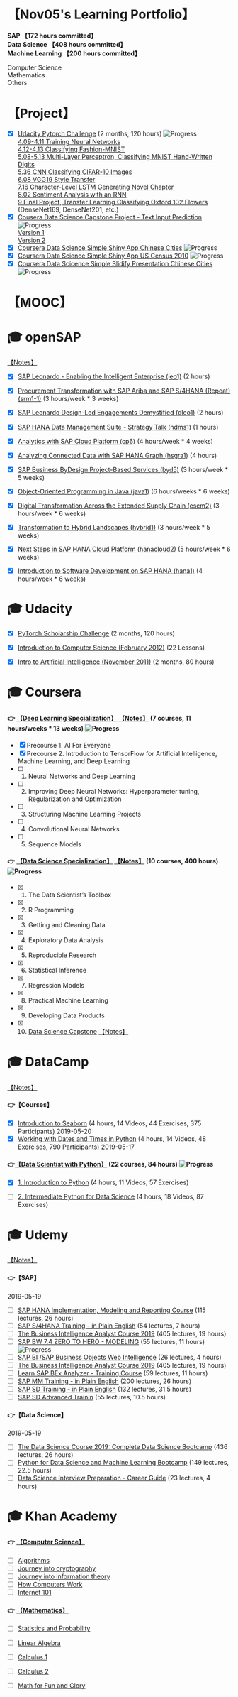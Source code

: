 # 【Nov05's Learning Portfolio】

**SAP 【172 hours committed】  
Data Science 【408 hours committed】  
Machine Learning 【200 hours committed】**

Computer Science  
Mathematics  
Others  

# 【Project】

- [X] [Udacity Pytorch Challenge](https://github.com/Nov05/Udacity-PyTorch_Challenge) (2 months, 120 hours) ![Progress](http://progressed.io/bar/100)  
[4.09-4.11 Training Neural Networks](https://github.com/Nov05/Udacity-PyTorch_Challenge/blob/master/Assignment/4.09-11_Part%203%20-%20Training%20Neural%20Networks%20(Exercises).ipynb)  
[4.12-4.13 Classifying Fashion-MNIST](https://github.com/Nov05/Udacity-PyTorch_Challenge/blob/master/Assignment/4.12-13_Part%204%20-%20Fashion-MNIST%20(Exercises).ipynb)  
[5.08-5.13 Multi-Layer Perceptron, Classifying MNIST Hand-Written Digits](https://github.com/Nov05/Udacity-PyTorch_Challenge/blob/master/Assignment/5.08-13_mnist_mlp_exercise.ipynb)  
[5.36 CNN Classifying CIFAR-10 Images](https://github.com/Nov05/Udacity-PyTorch_Challenge/blob/master/Assignment/5.36_cifar10_cnn_exercise.ipynb)  
[6.08 VGG19 Style Transfer](https://github.com/Nov05/Udacity-PyTorch_Challenge/blob/master/Assignment/6.08_Style_Transfer_Exercise.ipynb)  
[7.16 Character-Level LSTM Generating Novel Chapter](https://github.com/Nov05/Udacity-PyTorch_Challenge/blob/master/Assignment/7.16_Character_Level_RNN_Exercise.ipynb)  
[8.02 Sentiment Analysis with an RNN](https://github.com/Nov05/Udacity-PyTorch_Challenge/blob/master/Assignment/8.02_Sentiment_RNN_Exercise.ipynb)  
[9 Final Project, Transfer Learning Classifying Oxford 102 Flowers](https://github.com/Nov05/Google-Colaboratory/blob/master/densenet169v2.ipynb) (DenseNet169, DenseNet201, etc.)  
- [X] [Cousera Data Science Capstone Project - Text Input Prediction](https://github.com/Nov05/Coursera-Data_Science-Capstone) ![Progress](http://progressed.io/bar/100)  
[Version 1](https://github.com/Nov05/Shiny-Text_Input_Prediction)  
[Version 2](https://github.com/Nov05/Shiny-Text_Input_Prediction-V2)  
- [X] [Coursera Data Science Simple Shiny App Chinese Cities](https://github.com/Nov05/Shiny-CN_Cities) ![Progress](http://progressed.io/bar/100)  
- [X] [Coursera Data Science Simple Shiny App US Census 2010](https://github.com/Nov05/Shiny-US_Cencus_2010) ![Progress](http://progressed.io/bar/100)  
- [X] [Coursera Data Scicence Simple Slidify Presentation Chinese Cities](https://github.com/Nov05/Slidify-CN_Cities) ![Progress](http://progressed.io/bar/100)  

# 【MOOC】  

# :mortar_board: openSAP

[【Notes】](https://github.com/Nov05/openSAP)  

- [X] [SAP Leonardo - Enabling the Intelligent Enterprise (leo1)](https://open.sap.com/courses/leo1) (2 hours)  
- [X] [Procurement Transformation with SAP Ariba and SAP S/4HANA (Repeat)(srm1-1)](https://open.sap.com/courses/srm1-1) (3 hours/week * 3 weeks)   
- [X] [SAP Leonardo Design-Led Engagements Demystified (dleo1)](https://open.sap.com/courses/dleo1) (2 hours)  
- [X] [SAP HANA Data Management Suite - Strategy Talk (hdms1)](https://open.sap.com/courses/hdms1) (1 hours)  
- [X] [Analytics with SAP Cloud Platform (cp6)](https://open.sap.com/courses/cp6) (4 hours/week * 4 weeks)  
- [X] [Analyzing Connected Data with SAP HANA Graph (hsgra1)](https://open.sap.com/courses/hsgra1) (4 hours)  
- [X] [SAP Business ByDesign Project-Based Services (byd5)](https://open.sap.com/courses/byd5) (3 hours/week * 5 weeks)  
- [X] [Object-Oriented Programming in Java (java1)](https://open.sap.com/courses/java1) (6 hours/weeks * 6 weeks)  
- [X] [Digital Transformation Across the Extended Supply Chain (escm2)](https://open.sap.com/courses/escm2) (3 hours/week * 6 weeks)  
- [X] [Transformation to Hybrid Landscapes (hybrid1)](https://open.sap.com/courses/hybrid1) (3 hours/week * 5 weeks)  
- [X] [Next Steps in SAP HANA Cloud Platform (hanacloud2)](https://open.sap.com/courses/hanacloud2) (5 hours/week * 6 weeks)  
- [X] [Introduction to Software Development on SAP HANA (hana1)](https://open.sap.com/courses/hana1) (4 hours/week * 6 weeks)  


# :mortar_board: Udacity

- [X] [PyTorch Scholarship Challenge](https://classroom.udacity.com/nanodegrees/nd188/dashboard/overview) (2 months, 120 hours)  
- [X] [Introduction to Computer Science (February 2012)](https://classroom.udacity.com/courses/cs101-old) (22 Lessons)  
- [X] [Intro to Artificial Intelligence (November 2011)](https://www.udacity.com/course/intro-to-artificial-intelligence--cs271) (2 months, 80 hours)


# :mortar_board: Coursera

#### :point_right: [【Deep Learning Specialization】](https://www.coursera.org/specializations/deep-learning) [【Notes】](https://github.com/Nov05/Coursera-Deep_Learning_Specialization) (7 courses, 11 hours/weeks * 13 weeks) ![Progress](http://progressed.io/bar/36)    
- [X] Precourse 1. AI For Everyone  
- [X] Precourse 2. Introduction to TensorFlow for Artificial Intelligence, Machine Learning, and Deep Learning  
- [ ] 1. Neural Networks and Deep Learning  
- [ ] 2. Improving Deep Neural Networks: Hyperparameter tuning, Regularization and Optimization  
- [ ] 3. Structuring Machine Learning Projects  
- [ ] 4. Convolutional Neural Networks  
- [ ] 5. Sequence Models 

#### :point_right: [【Data Science Specialization】](https://www.coursera.org/specializations/jhu-data-science?) [【Notes】](https://github.com/Nov05/Coursera-Data_Science-Courses) (10 courses, 400 hours) ![Progress](http://progressed.io/bar/100)  
- [X] 1. The Data Scientist’s Toolbox  
- [X] 2. R Programming  
- [X] 3. Getting and Cleaning Data  
- [X] 4. Exploratory Data Analysis  
- [X] 5. Reproducible Research  
- [X] 6. Statistical Inference  
- [X] 7. Regression Models  
- [X] 8. Practical Machine Learning  
- [X] 9. Developing Data Products  
- [X] 10. [Data Science Capstone](https://github.com/Nov05/Coursera-Data_Science-Capstone) [【Notes】](https://github.com/Nov05/Coursera-Data_Science-Capstone) 


# :mortar_board: DataCamp

[【Notes】](https://github.com/Nov05/DataCamp)  

#### :point_right:【Courses】  

- [X] [Introduction to Seaborn](https://www.datacamp.com/courses/introduction-to-seaborn) (4 hours, 14 Videos, 44 Exercises, 375 Participants) 2019-05-20  
- [X] [Working with Dates and Times in Python](https://www.datacamp.com/courses/working-with-dates-and-times-in-python) (4 hours, 14 Videos, 48 Exercises, 790 Participants) 2019-05-17  

#### :point_right:[【Data Scientist with Python】](https://www.datacamp.com/tracks/data-scientist-with-python) (22 courses, 84 hours) ![Progress](http://progressed.io/bar/5)   
 
- [X] [1. Introduction to Python](https://www.datacamp.com/courses/intro-to-python-for-data-science) (4 hours, 11 Videos, 57 Exercises)  
- [ ] [2. Intermediate Python for Data Science](https://www.datacamp.com/courses/intermediate-python-for-data-science) (4 hours, 18 Videos, 87 Exercises)    


# :mortar_board: Udemy

[【Notes】](https://github.com/Nov05/Udemy) 

#### :point_right:【SAP】

2019-05-19  
- [ ] [SAP HANA Implementation, Modeling and Reporting Course](https://www.udemy.com/share/1016m0BkIec1tQR3o=/) (115 lectures, 26 hours)  
- [ ] [SAP S/4HANA Training - in Plain English](https://www.udemy.com/share/10145aBkIec1tQR3o=/) (54 lectures, 7 hours)  
- [ ] [The Business Intelligence Analyst Course 2019](https://www.udemy.com/share/100Zm8BkIec1tQR3o=/) (405 lectures, 19 hours)  
- [ ] [SAP BW 7.4 ZERO TO HERO - MODELING](https://www.udemy.com/share/101aKyBkIec1tQR3o=/) (55 lectures, 11 hours) ![Progress](http://progressed.io/bar/2)   
- [ ] [SAP BI /SAP Business Objects Web Intelligence](https://www.udemy.com/share/101aKABkIec1tQR3o=/) (26 lectures, 4 hours)  
- [ ] [The Business Intelligence Analyst Course 2019](https://www.udemy.com/share/100Zm8BkIec1tQR3o=/) (405 lectures, 19 hours)  
- [ ] [Learn SAP BEx Analyzer - Training Course](https://www.udemy.com/share/101aLgBkIec1tQR3o=/) (59 lectures, 11 hours)  
- [ ] [SAP MM Training - in Plain English](https://www.udemy.com/share/10118SBkIec1tQR3o=/) (200 lectures, 26 hours)  
- [ ] [SAP SD Training - in Plain English](https://www.udemy.com/share/1011HsBkIec1tQR3o=/) (132 lectures, 31.5 hours)  
- [ ] [SAP SD Advanced Trainin](https://www.udemy.com/share/1016yEBkIec1tQR3o=/) (55 lectures, 10.5 hours)  

#### :point_right:【Data Science】

2019-05-19  
- [ ] [The Data Science Course 2019: Complete Data Science Bootcamp](https://www.udemy.com/share/100YASBkIec1tQR3o=/) (436 lectures, 26 hours)  
- [ ] [Python for Data Science and Machine Learning Bootcamp](https://www.udemy.com/share/100YFcBkIec1tQR3o=/) (149 lectures, 22.5 hours)  
- [ ] [Data Science Interview Preparation - Career Guide](https://www.udemy.com/share/101aL6BkIec1tQR3o=/) (23 lectures, 4 hours)  

# :mortar_board: Khan Academy

#### :point_right: [【Computer Science】](https://www.khanacademy.org/computing/computer-science)  

- [ ] [Algorithms](https://www.khanacademy.org/computing/computer-science/algorithms)  
- [ ] [Journey into cryptography](https://www.khanacademy.org/computing/computer-science/cryptography)  
- [ ] [Journey into information theory](https://www.khanacademy.org/computing/computer-science/informationtheory)  
- [ ] [How Computers Work](https://www.khanacademy.org/computing/computer-science/how-computers-work2)  
- [ ] [Internet 101](https://www.khanacademy.org/computing/computer-science/internet-intro)  

#### :point_right: [【Mathematics】](https://www.khanacademy.org/math)  

- [ ] [Statistics and Probability](https://www.khanacademy.org/math/statistics-probability)  
- [ ] [Linear Algebra](https://www.khanacademy.org/math/linear-algebra)  
- [ ] [Calculus 1](https://www.khanacademy.org/math/calculus-1)  
- [ ] [Calculus 2](https://www.khanacademy.org/math/calculus-2)  
- [ ] [Math for Fun and Glory](https://www.khanacademy.org/math/math-for-fun-and-glory)  





